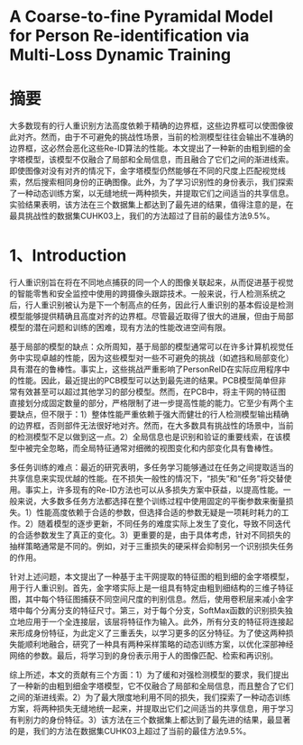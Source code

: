 # A Coarse-to-fine Pyramidal Model for Person Re-identification via Multi-Loss Dynamic Training

# 摘要
大多数现有的行人重识别方法高度依赖于精确的边界框，这些边界框可以使图像彼此对齐。然而，由于不可避免的挑战性场景，当前的检测模型往往会输出不准确的边界框，这必然会恶化这些Re-ID算法的性能。本文提出了一种新的由粗到细的金字塔模型，该模型不仅融合了局部和全局信息，而且融合了它们之间的渐进线索。即使图像对没有对齐的情况下，金字塔模型仍然能够在不同的尺度上匹配视觉线索，然后搜索相同身份的正确图像。此外，为了学习识别性的身份表示，我们探索了一种动态训练方案，以无缝地统一两种损失，并提取它们之间适当的共享信息。实验结果表明，该方法在三个数据集上都达到了最先进的结果，值得注意的是，在最具挑战性的数据集CUHK03上，我们的方法超过了目前的最佳方法9.5%。
# 1、Introduction
   行人重识别旨在将在不同地点捕获的同一个人的图像关联起来，从而促进基于视觉的智能零售和安全监控中使用的跨摄像头跟踪技术。一般来说，行人检测系统之后，行人重识别被认为是下一个制高点的任务，因此行人重识别的基本假设是检测模型能够提供精确且高度对齐的边界框。尽管最近取得了很大的进展，但由于局部模型的潜在问题和训练的困难，现有方法的性能改进空间有限。

   基于局部的模型的缺点：众所周知，基于局部的模型通常可以在许多计算机视觉任务中实现卓越的性能，因为这些模型对一些不可避免的挑战（如遮挡和局部变化）具有潜在的鲁棒性。事实上，这些挑战严重影响了PersonReID在实际应用程序中的性能。因此，最近提出的PCB模型可以达到最先进的结果。PCB模型简单但非常有效甚至可以超过其他学习的部分模型。然而，在PCB中，将主干网的特征图直接划分成固定数量的部分，严格限制了进一步提高性能的能力。它至少有两个主要缺点，但不限于：1）整体性能严重依赖于强大而健壮的行人检测模型输出精确的边界框，否则部件无法很好地对齐。然而，在大多数具有挑战性的场景中，当前的检测模型不足以做到这一点。2）全局信息也是识别和验证的重要线索，在该模型中被完全忽略，而全局特征通常对细微的视图变化和内部变化具有鲁棒性。
   
   多任务训练的难点：最近的研究表明，多任务学习能够通过在任务之间提取适当的共享信息来实现优越的性能。在不损失一般性的情况下，“损失”和“任务”将交替使用。事实上，许多现有的Re-ID方法也可以从多损失方案中获益，以提高性能。一般来说，大多数多任务方法都选择在整个训练过程中使用固定的平衡参数来衡量损失。1）性能高度依赖于合适的参数，但选择合适的参数无疑是一项耗时耗力的工作。2）随着模型的逐步更新，不同任务的难度实际上发生了变化，导致不同迭代的合适参数发生了真正的变化。3）更重要的是，由于具体考虑，针对不同损失的抽样策略通常是不同的。例如，对于三重损失的硬采样会抑制另一个识别损失任务的作用。
   
   针对上述问题，本文提出了一种基于主干网提取的特征图的粗到细的金字塔模型，用于行人重识别。首先，金字塔实际上是一组具有特定由粗到细结构的三维子特征图，其中每个特征图捕获不同空间尺度的判别信息。然后，使用卷积层来减小金字塔中每个分离分支的特征尺寸。第三，对于每个分支，SoftMax函数的识别损失独立地应用于一个全连接层，该层将特征作为输入。此外，所有分支的特征将连接起来形成身份特征，为此定义了三重丢失，以学习更多的区分特征。为了使这两种损失能顺利地融合，研究了一种具有两种采样策略的动态训练方案，以优化深部神经网络的参数。最后，将学习到的身份表示用于人的图像匹配、检索和再识别。
   
   综上所述，本文的贡献有三个方面：1）为了缓和对强检测模型的要求，我们提出了一种新的由粗到细金字塔模型，它不仅融合了局部和全局信息，而且整合了它们之间的渐进线索。2）为了最大限度地利用不同的损失，我们探索了一种动态训练方案，将两种损失无缝地统一起来，并提取出它们之间适当的共享信息，用于学习有判别力的身份特征。3）该方法在三个数据集上都达到了最先进的结果，最显著的是，我们的方法在数据集CUHK03上超过了当前的最佳方法9.5%。
